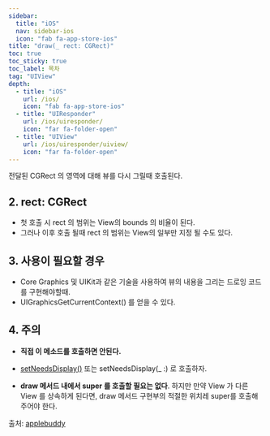 ```yaml
---
sidebar:
  title: "iOS"
  nav: sidebar-ios
  icon: "fab fa-app-store-ios"
title: "draw(_ rect: CGRect)"
toc: true
toc_sticky: true
toc_label: 목차
tag: "UIView"
depth: 
  - title: "iOS"
    url: /ios/
    icon: "fab fa-app-store-ios"
  - title: "UIResponder"
    url: /ios/uiresponder/
    icon: "far fa-folder-open"
  - title: "UIView"
    url: /ios/uiresponder/uiview/
    icon: "far fa-folder-open"
---
```

전달된 CGRect 의 영역에 대해 뷰를 다시 그릴때 호출된다.


## 2. rect: CGRect
- 첫 호출 시 rect 의 범위는 View의 bounds 의 비율이 된다. 
- 그러나 이후 호출 될때 rect 의 범위는 View의 일부만 지정 될 수도 있다.

## 3. 사용이 필요할 경우
- Core Graphics 및 UIKit과 같은 기술을 사용하여 뷰의 내용을 그리는 드로잉 코드를 구현해야할때.
- UIGraphicsGetCurrentContext() 를 얻을 수 있다.

## 4. 주의
- **직접 이 메소드를 호출하면 안된다.** 
- [setNeedsDisplay()](/ios/uiresponder/uiview/setNeedsDisplay) 또는 setNeedsDisplay(_ :) 로 호출하자.

- **draw 메서드 내에서 super 를 호출할 필요는 없다**. 하지만 만약 View 가 다른 View 를 상속하게 된다면, draw 메서드 구현부의 적절한 위치레 super를 호출해주어야 한다.


출처: [applebuddy](https://0urtrees.tistory.com/157)
